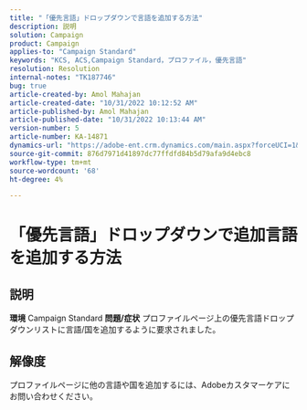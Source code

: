 ```yaml
---
title: "「優先言語」ドロップダウンで言語を追加する方法"
description: 説明
solution: Campaign
product: Campaign
applies-to: "Campaign Standard"
keywords: "KCS, ACS,Campaign Standard，プロファイル，優先言語"
resolution: Resolution
internal-notes: "TK187746"
bug: true
article-created-by: Amol Mahajan
article-created-date: "10/31/2022 10:12:52 AM"
article-published-by: Amol Mahajan
article-published-date: "10/31/2022 10:13:44 AM"
version-number: 5
article-number: KA-14871
dynamics-url: "https://adobe-ent.crm.dynamics.com/main.aspx?forceUCI=1&pagetype=entityrecord&etn=knowledgearticle&id=bb163392-0459-ed11-9561-6045bd006079"
source-git-commit: 876d7971d41897dc77ffdfd84b5d79afa9d4ebc8
workflow-type: tm+mt
source-wordcount: '68'
ht-degree: 4%

---
```


# 「優先言語」ドロップダウンで追加言語を追加する方法

## 説明

<b>環境</b>
Campaign Standard
<b>問題/症状</b>
プロファイルページ上の優先言語ドロップダウンリストに言語/国を追加するように要求されました。


## 解像度


プロファイルページに他の言語や国を追加するには、Adobeカスタマーケアにお問い合わせください。
